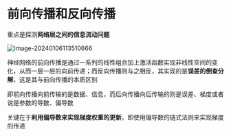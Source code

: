 # 前向传播和反向传播

重点是探测**网络层之间的信息流动问题**

![image-20240106113510666](https://evinci.oss-cn-hangzhou.aliyuncs.com/img/image-20240106113510666.png)

神经网络的前向传播是通过一系列的线性组合加上激活函数实现非线性空间的变化，从而一层一层的向前传递；而反向传播则与之相反，其实现的是**误差的倒查分解**，这是其与前向传播的本质区别

即前向传播向前传输的是数据、信息，而后向传播向后传输的则是误差、梯度或者说是参数的导数、偏导数

关键在于**利用偏导数来实现梯度权重的更新**，即使用偏导数的链式法则来实现梯度的传递

